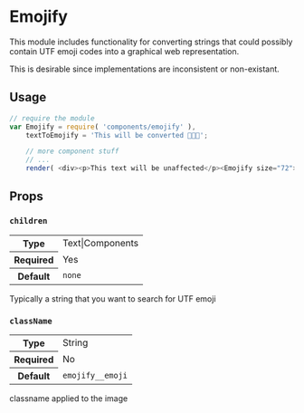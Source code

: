 Emojify
=========

This module includes functionality for converting strings that could possibly contain UTF emoji codes into a graphical web representation.

This is desirable since implementations are inconsistent or non-existant.

## Usage
```js
// require the module
var Emojify = require( 'components/emojify' ),
	textToEmojify = 'This will be converted 🙈🙉🙊';

	// more component stuff
	// ...
	render( <div><p>This text will be unaffected</p><Emojify size="72">{ textToEmojify }</Emojify></div> );

```

## Props

### `children`

<table>
	<tr><th>Type</th><td>Text|Components</td></tr>
	<tr><th>Required</th><td>Yes</td></tr>
	<tr><th>Default</th><td><code>none</code></td></tr>
</table>

Typically a string that you want to search for UTF emoji

### `className`

<table>
	<tr><th>Type</th><td>String</td></tr>
	<tr><th>Required</th><td>No</td></tr>
	<tr><th>Default</th><td><code>emojify__emoji</code></td></tr>
</table>

classname applied to the image
